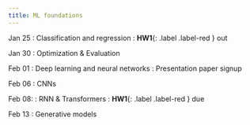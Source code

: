 ```yaml
---
title: ML foundations
---
```


Jan 25
: Classification and regression
: **HW1**{: .label .label-red } out

Jan 30
: Optimization & Evaluation

Feb 01
: Deep learning and neural networks
: Presentation paper signup

Feb 06
: CNNs

Feb 08:
: RNN & Transformers
: **HW1**{: .label .label-red } due

Feb 13
: Generative models 